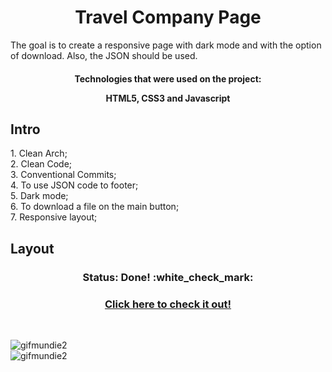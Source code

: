 <h1 align="center">
  Travel Company Page
</h1>
</h3>
The goal is to create a responsive page with dark mode and with the option of download. Also, the JSON should be used.
</h3>
  
<h4 align="center">Technologies that were used on the project:</h4align="center">
<p align="center">HTML5, CSS3 and Javascript</p align="center">

## Intro

<p>1. Clean Arch;</br>
2. Clean Code;</br>
3. Conventional Commits;</br>
4. To use JSON code to footer;</br>
5. Dark mode;</br>
6. To download a file on the main button;</br>
7. Responsive layout;</p>

## Layout
<h3 align="center">Status: Done! :white_check_mark:</h3>

<h3 align="center">
  <a href="https://travel-company-challenge.vercel.app/">Click here to check it out!</a>
</h3></br>

![gifmundie2](https://user-images.githubusercontent.com/96597131/156893666-9e2f6d33-d51e-44ca-989a-1e477600828d.gif)</br>
![gifmundie2](https://user-images.githubusercontent.com/96597131/154992918-97f221dd-a5e3-4618-b5a5-275664600175.gif)
